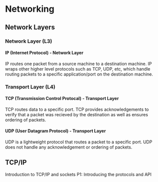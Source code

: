 # Networking

## Network Layers

### Network Layer (L3)

#### IP (Internet Protocol) - Network Layer

IP routes one packet from a source machine to a destination machine. IP wraps other higher level protocols such as TCP, UDP, etc, which handle routing packets to a specific application/port on the destination machine.

### Transport Layer (L4)

#### TCP (Transmission Control Protocal) - Transport Layer

TCP routes data to a specific port. TCP provides acknowledgements to verify that a packet was recieved by the destination as well as ensures ordering of packets.

#### UDP (User Datagram Protocol) - Transport Layer

UDP is a lightweight protocol that routes a packet to a specific port. UDP does not handle any acknowledgement or ordering of packets.

## TCP/IP

Introduction to TCP/IP and sockets P1: Introducing the protocols and API
